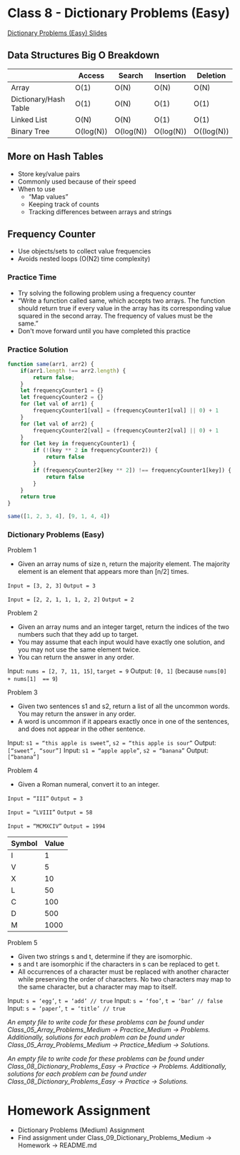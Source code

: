 # Class 8 - Dictionary Problems (Easy)

[Dictionary Problems (Easy) Slides](https://docs.google.com/presentation/d/1N3SCnSvPXMNTwi5uBi6LAAZnbkCdNLFOPL5k9Cpmb5M/edit?usp=sharing)
## Data Structures Big O Breakdown

| | Access | Search | Insertion | Deletion |
| --- | --- | --- | --- | --- |
| Array | O(1) | O(N) | O(N) | O(N) |
| Dictionary/Hash Table | O(1) | O(N) | O(1) | O(1) |
| Linked List | O(N) | O(N) | O(1) | O(1) |
| Binary Tree | O(log(N)) | O(log(N)) | O(log(N)) | O((log(N)) |

## More on Hash Tables
- Store key/value pairs
- Commonly used because of their speed
- When to use
    - “Map values”
    - Keeping track of counts
    - Tracking differences between arrays and strings

## Frequency Counter
- Use objects/sets to collect value frequencies
- Avoids nested loops (O(N2) time complexity)

### Practice Time
- Try solving the following problem using a frequency counter
- “Write a function called same, which accepts two arrays. The function should return true if every value in the array has its corresponding value squared in the second array. The frequency of values must be the same.”
- Don't move forward until you have completed this practice

### Practice Solution

```javascript
function same(arr1, arr2) {
    if(arr1.length !== arr2.length) {
        return false;
    }
    let frequencyCounter1 = {}
    let frequencyCounter2 = {}
    for (let val of arr1) {
        frequencyCounter1[val] = (frequencyCounter1[val] || 0) + 1
    }
    for (let val of arr2) {
        frequencyCounter2[val] = (frequencyCounter2[val] || 0) + 1
    }
    for (let key in frequencyCounter1) {
        if (!(key ** 2 in frequencyCounter2)) {
            return false
        }
        if (frequencyCounter2[key ** 2]) !== frequencyCounter1[key]) {
            return false
        }
    }
    return true
}

same([1, 2, 3, 4], [9, 1, 4, 4])
```

### Dictionary Problems (Easy)
Problem 1
- Given an array nums of size n, return the majority element. The majority element is an element that appears more than [n/2] times.

`Input = [3, 2, 3]`
`Output = 3`

`Input = [2, 2, 1, 1, 1, 2, 2]`
`Output = 2`

Problem 2
- Given an array nums and an integer target, return the indices of the two numbers such that they add up to target.
- You may assume that each input would have exactly one solution, and you may not use the same element twice.
- You can return the answer in any order.

Input: `nums = [2, 7, 11, 15]`, `target = 9`
Output: `[0, 1]` (because `nums[0] + nums[1]  == 9`)

Problem 3
- Given two sentences s1 and s2, return a list of all the uncommon words. You may return the answer in any order.
- A word is uncommon if it appears exactly once in one of the sentences, and does not appear in the other sentence.

Input: `s1 = “this apple is sweet”`, `s2 = “this apple is sour”`
Output: `[“sweet”, “sour”]`
Input: `s1 = “apple apple”`, `s2 = “banana”`
Output: `[“banana”]`

Problem 4
- Given a Roman numeral, convert it to an integer.

`Input = “III”`
`Output = 3`

`Input = “LVIII”`
`Output = 58`

`Input = “MCMXCIV”`
`Output = 1994`

| Symbol | Value |
| --- | --- |
| I | 1 |
| V | 5 |
| X | 10 |
| L | 50 |
| C | 100 |
| D | 500 |
| M | 1000 |

Problem 5
- Given two strings s and t, determine if they are isomorphic.
- s and t are isomorphic if the characters in s can be replaced to get t.
- All occurrences of a character must be replaced with another character while preserving the order of characters. No two characters may map to the same character, but a character may map to itself.

Input: `s = ‘egg’`, `t = ‘add’ // true`
Input: `s = ‘foo’`, `t = ‘bar’ // false`
Input: `s = ‘paper’`, `t = ‘title’ // true`
		
*An empty file to write code for these problems can be found under Class_05_Array_Problems_Medium -> Practice_Medium -> Problems. Additionally, solutions for each problem can be found under Class_05_Array_Problems_Medium -> Practice_Medium -> Solutions.*

*An empty file to write code for these problems can be found under Class_08_Dictionary_Problems_Easy -> Practice -> Problems. Additionally, solutions for each problem can be found under Class_08_Dictionary_Problems_Easy -> Practice -> Solutions.*

# Homework Assignment
- Dictionary Problems (Medium) Assignment
- Find assignment under Class_09_Dictionary_Problems_Medium -> Homework -> README.md